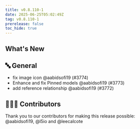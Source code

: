 ```yaml
---
title: v0.8.110-1
date: 2025-06-25T05:02:49Z
tag: v0.8.110-1
prerelease: false
toc_hide: true
---
```


## What's New
## 🔤 General
- fix image icon @aabidsofi19 (#3774)
- Enhance and fix Pinned models @aabidsofi19 (#3773)
- add reference relationship @aabidsofi19 (#3772)

## 👨🏽‍💻 Contributors

Thank you to our contributors for making this release possible:
@aabidsofi19, @l5io and @leecalcote
